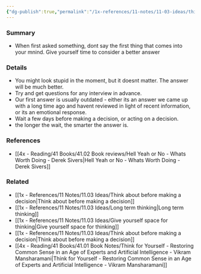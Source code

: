 ```yaml
---
{"dg-publish":true,"permalink":"/1x-references/11-notes/11-03-ideas/think-first-and-answer-later/","title":"Think first and answer later","dgShowBacklinks":false}
---
```



### Summary
- When first asked something, dont say the first thing that comes into your mnind. Give yourself time to consider a better answer

### Details
- You might look stupid in the moment, but it doesnt matter. The answer will be much better.
- Try and get questions for any interview in advance.
- Our first answer is usually outdated - either its an answer we came up with a long time ago and havent reviewed in light of recent information, or its an emotional response.
- Wait a few days before making a decision, or acting on a decision.
- the longer the wait, the smarter the answer is.


### References
- [[4x - Reading/41 Books/41.02 Book reviews/Hell Yeah or No - Whats Worth Doing - Derek Sivers\|Hell Yeah or No - Whats Worth Doing - Derek Sivers]]

### Related
- [[1x - References/11 Notes/11.03 Ideas/Think about before making a decision\|Think about before making a decision]]
- [[1x - References/11 Notes/11.03 Ideas/Long term thinking\|Long term thinking]]
- [[1x - References/11 Notes/11.03 Ideas/Give yourself space for thinking\|Give yourself space for thinking]]
- [[1x - References/11 Notes/11.03 Ideas/Think about before making a decision\|Think about before making a decision]]
- [[4x - Reading/41 Books/41.01 Book Notes/Think for Yourself - Restoring Common Sense in an Age of Experts and Artificial Intelligence - Vikram Mansharamani\|Think for Yourself - Restoring Common Sense in an Age of Experts and Artificial Intelligence - Vikram Mansharamani]]